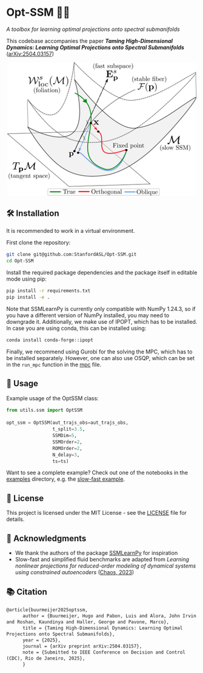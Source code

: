 # Opt-SSM 🤖🚀
*A toolbox for learning optimal projections onto spectral submanifolds*

This codebase accompanies the paper **_Taming High-Dimensional Dynamics: Learning Optimal Projections onto Spectral Submanifolds_** ([arXiv:2504.03157](https://arxiv.org/abs/2504.03157))

<p align="center">
  <img src="./data/assets/foliation.png" width="500" alt="Optimal projection onto SSMs can improve over projecting orthogonally!">
</p>

## 🛠️ Installation

It is recommended to work in a virtual environment.

First clone the repository:
```bash
git clone git@github.com:StanfordASL/Opt-SSM.git
cd Opt-SSM
```
Install the required package dependencies and the package itself in editable mode using pip:
```bash
pip install -r requirements.txt
pip install -e .
```
Note that SSMLearnPy is currently only compatible with NumPy 1.24.3, so if you have a different version of NumPy installed, you may need to downgrade it.
Additionally, we make use of IPOPT, which has to be installed.
In case you are using conda, this can be installed using:
```bash
conda install conda-forge::ipopt
```
Finally, we recommend using Gurobi for the solving the MPC, which has to be installed separately.
However, one can also use OSQP, which can be set in the `run_mpc` function in the [mpc](./opt_ssm/mpc.py) file.

## 📘 Usage
Example usage of the OptSSM class:

```python
from utils.ssm import OptSSM

opt_ssm = OptSSM(aut_trajs_obs=aut_trajs_obs,
                 t_split=3.5,
                 SSMDim=5,
                 SSMOrder=2,
                 ROMOrder=2,
                 N_delay=3,
                 ts=ts)
```
Want to see a complete example? Check out one of the notebooks in the [examples](./examples/) directory, e.g. the [slow-fast example](./examples/slow_fast.ipynb).

## 📄 License

This project is licensed under the MIT License - see the [LICENSE](LICENSE) file for details.

## 🙏 Acknowledgments

* We thank the authors of the package [SSMLearnPy](https://github.com/haller-group/SSMLearnPy) for inspiration
* Slow-fast and simplified fluid benchmarks are adapted from *Learning nonlinear projections for reduced-order modeling of dynamical systems using constrained autoencoders* ([Chaos, 2023](https://pubs.aip.org/aip/cha/article/33/11/113130/2923554))

## 📚 Citation
```
@article{buurmeijer2025optssm,
      author = {Buurmeijer, Hugo and Pabon, Luis and Alora, John Irvin and Roshan, Kaundinya and Haller, George and Pavone, Marco},
      title = {Taming High-Dimensional Dynamics: Learning Optimal Projections onto Spectral Submanifolds},
      year = {2025},
      journal = {arXiv preprint arXiv:2504.03157},
      note = {Submitted to IEEE Conference on Decision and Control (CDC), Rio de Janeiro, 2025},
      }
```
